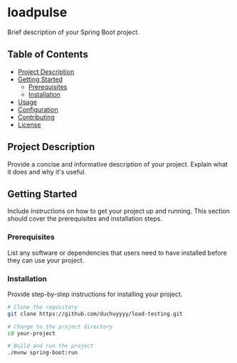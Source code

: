 # loadpulse

Brief description of your Spring Boot project.

## Table of Contents

- [Project Description](#project-description)
- [Getting Started](#getting-started)
    - [Prerequisites](#prerequisites)
    - [Installation](#installation)
- [Usage](#usage)
- [Configuration](#configuration)
- [Contributing](#contributing)
- [License](#license)

## Project Description

Provide a concise and informative description of your project. Explain what it does and why it's useful.

## Getting Started

Include instructions on how to get your project up and running. This section should cover the prerequisites and
installation steps.

### Prerequisites

List any software or dependencies that users need to have installed before they can use your project.

### Installation

Provide step-by-step instructions for installing your project.

```bash
# Clone the repository
git clone https://github.com/duchuyyyy/load-testing.git

# Change to the project directory
cd your-project

# Build and run the project
./mvnw spring-boot:run
